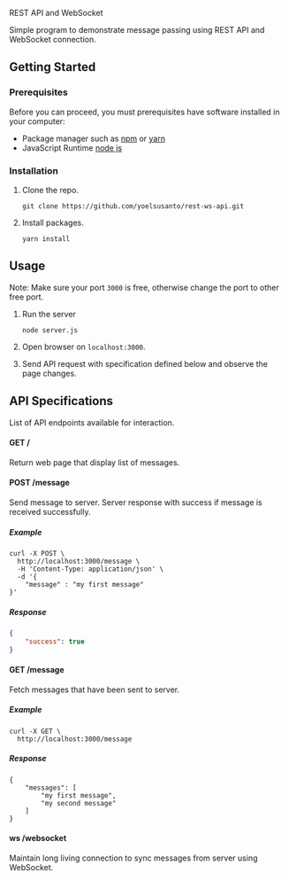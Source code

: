 REST API and WebSocket

Simple program to demonstrate message passing using REST API and WebSocket connection.

## Getting Started

### Prerequisites

Before you can proceed, you must prerequisites have software installed in your computer:

- Package manager such as [npm](https://www.npmjs.com/)  or [yarn](https://yarnpkg.com/lang/en/ )
- JavaScript Runtime [node js](https://nodejs.org/en/)

### Installation

1. Clone the repo.

   ```
   git clone https://github.com/yoelsusanto/rest-ws-api.git
   ```

2. Install packages.

   ```
   yarn install
   ```

## Usage

Note: Make sure your port `3000` is free, otherwise change the port to other free port.

1. Run the server

   ```
   node server.js
   ```

2. Open browser on `localhost:3000`.

3. Send API request with specification defined below and observe the page changes.

## API Specifications

List of API endpoints available for interaction.



#### GET /

Return web page that display list of messages.



#### POST /message

Send message to server. Server response with success if message is received successfully.

##### Example

```
curl -X POST \
  http://localhost:3000/message \
  -H 'Content-Type: application/json' \
  -d '{
	"message" : "my first message"
}'
```

##### Response

```json
{
    "success": true
}
```



#### GET /message

Fetch messages that have been sent to server.

##### Example

```
curl -X GET \
  http://localhost:3000/message
```

##### Response

```
{
    "messages": [
        "my first message",
        "my second message"
    ]
}
```



#### ws /websocket

Maintain long living connection to sync messages from server using WebSocket.